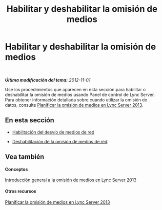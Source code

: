 ﻿---
title: Habilitar y deshabilitar la omisión de medios
TOCTitle: Habilitar y deshabilitar la omisión de medios
ms:assetid: f2b33a88-99c8-42ad-9fec-6bb9c5e9ff19
ms:mtpsurl: https://technet.microsoft.com/es-es/library/JJ721937(v=OCS.15)
ms:contentKeyID: 49889814
ms.date: 01/07/2017
mtps_version: v=OCS.15
ms.translationtype: HT
---

# Habilitar y deshabilitar la omisión de medios

 

_**Última modificación del tema:** 2012-11-01_

Use los procedimientos que aparecen en esta sección para habilitar o deshabilitar la omisión de medios usando Panel de control de Lync Server. Para obtener información detallada sobre cuándo utilizar la omisión de datos, consulte [Planificar la omisión de medios en Lync Server 2013](lync-server-2013-planning-for-media-bypass.md).

## En esta sección

  - [Habilitación del desvío de medios de red](lync-server-2013-enabling-network-media-bypass.md)

  - [Deshabilitación de la omisión de medios de red](lync-server-2013-disabling-network-media-bypass.md)

## Vea también

#### Conceptos

[Introducción general a la omisión de medios en Lync Server 2013](lync-server-2013-overview-of-media-bypass.md)  

#### Otros recursos

[Planificar la omisión de medios en Lync Server 2013](lync-server-2013-planning-for-media-bypass.md)

